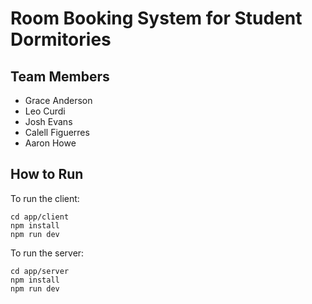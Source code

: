 # Room Booking System for Student Dormitories
## Team Members
- Grace Anderson
- Leo Curdi
- Josh Evans
- Calell Figuerres
- Aaron Howe

## How to Run
To run the client:

```
cd app/client
npm install
npm run dev
```

To run the server:

```
cd app/server
npm install
npm run dev
```